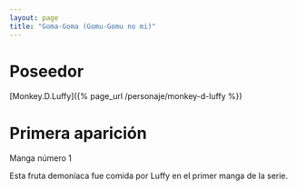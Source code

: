 ```yaml
---
layout: page
title: "Goma-Goma (Gomu-Gomu no mi)"
---
```


# Poseedor

[Monkey.D.Luffy]({% page_url /personaje/monkey-d-luffy %})

# Primera aparición

Manga número 1

Esta fruta demoníaca fue comida por Luffy en el primer manga de la serie.
